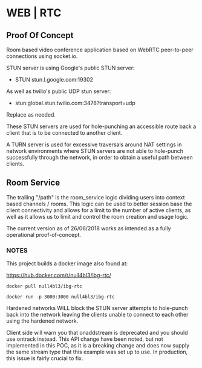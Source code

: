 # WEB | RTC
## Proof Of Concept

Room based video conference application based on WebRTC peer-to-peer connections using socket.io.

STUN server is using Google's public STUN server:

* STUN stun.l.google.com:19302

As well as twilio's public UDP stun server:

* stun:global.stun.twilio.com:3478?transport=udp


Replace as needed.

These STUN servers are used for hole-punching an accessible route back a client that is to be connected to another client.

A TURN server is used for excessive traversals around NAT settings in network environments where STUN servers are not able to hole-punch successfully through the network, in order to obtain a useful path between clients.

## Room Service

The trailing "/path" is the room_service logic dividing users into context based channels / rooms.
This logic can be used to better session base the client connectivity and allows for a limit to the number of active clients, as well as it allows us to limit and control the room creation and usage logic.

The current version as of 26/06/2018 works as intended as a fully operational proof-of-concept.



### NOTES
This project builds a docker image also found at:

https://hub.docker.com/r/null4bl3/ibg-rtc/

```
docker pull null4bl3/ibg-rtc

docker run -p 3000:3000 null4bl3/ibg-rtc
```

Hardened networks WILL block the STUN server attempts to hole-punch back into the network leaving the clients unable to connect to each other using the hardened network.

Client side will warn you that onaddstream is deprecated and you should use ontrack instead. This API change have been noted, but not implemented in this POC, as it is a breaking change and does now supply the same stream type that this example was set up to use. In production, this issue is fairly crucial to fix.
